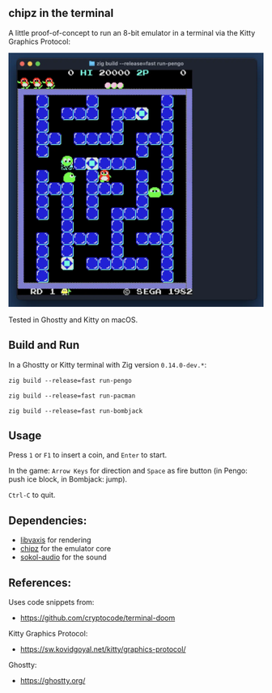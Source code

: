 ## chipz in the terminal

A little proof-of-concept to run an 8-bit emulator in a terminal
via the Kitty Graphics Protocol:

![image](screenshots/pengo_kitty.webp)

Tested in Ghostty and Kitty on macOS.

## Build and Run

In a Ghostty or Kitty terminal with Zig version `0.14.0-dev.*`:

```
zig build --release=fast run-pengo
```
```
zig build --release=fast run-pacman
```
```
zig build --release=fast run-bombjack
```

## Usage

Press `1` or `F1` to insert a coin, and `Enter` to start.

In the game: `Arrow Keys` for direction and `Space` as fire button
(in Pengo: push ice block, in Bombjack: jump).

`Ctrl-C` to quit.

## Dependencies:

- [libvaxis](https://github.com/rockorager/libvaxis) for rendering
- [chipz](https://github.com/floooh/chipz) for the emulator core
- [sokol-audio](https://github.com/floooh/sokol-zig) for the sound

## References:

Uses code snippets from:

- https://github.com/cryptocode/terminal-doom

Kitty Graphics Protocol:

- https://sw.kovidgoyal.net/kitty/graphics-protocol/

Ghostty:

- https://ghostty.org/
